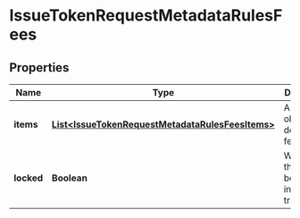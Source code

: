 
# IssueTokenRequestMetadataRulesFees

## Properties
Name | Type | Description | Notes
------------ | ------------- | ------------- | -------------
**items** | [**List&lt;IssueTokenRequestMetadataRulesFeesItems&gt;**](IssueTokenRequestMetadataRulesFeesItems.md) | Array of objects describing fee rules |  [optional]
**locked** | **Boolean** | Whether this rule can be modified in future transactions |  [optional]



